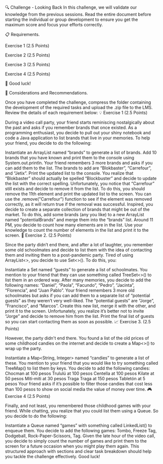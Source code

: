 🔍 Challenge - Looking Back
In this challenge, we will validate our knowledge from the previous sessions.
Read the entire document before starting the individual or group development to ensure you get the maximum score and focus your efforts correctly.

📋 Requirements.

Exercise 1
(2.5 Points)

Exercise 2
(2.5 Points)

Exercise 3
(2.5 Points)

Exercise 4
(2.5 Points)

🌟 Good luck!

📝 Considerations and Recommendations.

Once you have completed the challenge, compress the folder containing the development of the required tasks and upload the .zip file to the LMS.
Review the details of each requirement below:
💡 Exercise 1
(2.5 Points)

During a video call party, your friend starts reminiscing nostalgically about the past and asks if you remember brands that once existed. As a programming enthusiast, you decide to pull out your shiny notebook and code a Java application to list brands that live in your memories. To help your friend, you decide to do the following:

Instantiate an ArrayList<String> named “brands” to generate a list of brands.
Add 10 brands that you have known and print them to the console using System.out.println.
Your friend remembers 3 more brands and asks if you can add them to the list. The brands to add are “Blokbaster”, “Carrefour”, and “Jetix”. Print the updated list to the console.
You realize that “Blokbaster” should actually be spelled “Blockbuster” and decide to update the list with the correct spelling.
Unfortunately, you notice that “Carrefour” still exists and decide to remove it from the list. To do this, you should remove the 11th element and print the updated list to the screen. You can use the .remove("Carrefour") function to see if the element was removed correctly, as it will return true if the removal was successful.
Inspired, you decide to create a separate collection of brands that might be out of the market. To do this, add some brands (any you like) to a new ArrayList<String> named “potentialBrands” and merge them into the “brands” list.
Around 11 PM, you decide to count how many elements are in the list. Use your knowledge to count the number of elements in the list and print it to the screen.
💾 Exercise 2.
(2.5 Points)

Since the party didn’t end there, and after a lot of laughter, you remember some old schoolmates and decide to list them with the idea of contacting them and inviting them to a post-pandemic party. Tired of using ArrayList<>, you decide to use Set<>(). To do this, you:

Instantiate a Set<String> named “guests” to generate a list of schoolmates. You mention to your friend that they can use something called TreeSet<>() to list them in an ordered way.
After many memories, you decide to add the following names: “Daniel”, “Paola”, “Facundo”, “Pedro”, ”Jacinta”, “Florencia”, and “Juan Pablo”.
Your friend remembers 3 more old schoolmates but asks if you can add them to a separate list of “potential guests” as they weren’t very well-liked. The “potential guests” are “Jorge”, “Francisco”, and “Marcos”. Create this new list, merge it with the other, and print it to the screen.
Unfortunately, you realize it’s better not to invite “Jorge” and decide to remove him from the list. Print the final list of guests so you can start contacting them as soon as possible.
📈 Exercise 3.
(2.5 Points)

However, the party didn't end there. You found a list of the old prices of some childhood candies on the internet and decide to create a Map<>() to wrap up the party.

Instantiate a Map<String, Integer> named “candies” to generate a list of these. You mention to your friend that you would like to try something called TreeMap() to list them by keys.
You decide to add the following candies:
Chocman at 100 pesos
Trululú at 100 pesos
Centella at 100 pesos
Kilate at 50 pesos
Miti-miti at 30 pesos
Traga Traga at 150 pesos
Tabletón at 5 pesos
Your friend asks if it’s possible to filter those candies that cost less than 100 pesos to show on social media the value of money over time.
🎮 Exercise 4
(2.5 Points)

Finally, and not least, you remembered those childhood games with your friend. While chatting, you realize that you could list them using a Queue. So you decide to do the following:

Instantiate a Queue<String> named “games” with something called LinkedList() to enqueue them.
You decide to add the following games: Tombo, Freeze Tag, Dodgeball, Rock-Paper-Scissors, Tag.
Given the late hour of the video call, you decide to simply count the number of games and print them to the screen for a future occasion when you might play them again.
This structured approach with sections and clear task breakdown should help you tackle the challenge effectively. Good luck!
